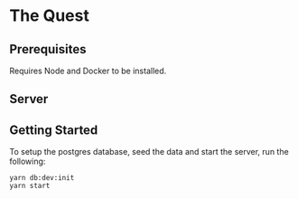 # The Quest

## Prerequisites

Requires Node and Docker to be installed.

## Server

## Getting Started

To setup the postgres database, seed the data and start the server, run the following:

```
yarn db:dev:init
yarn start
```